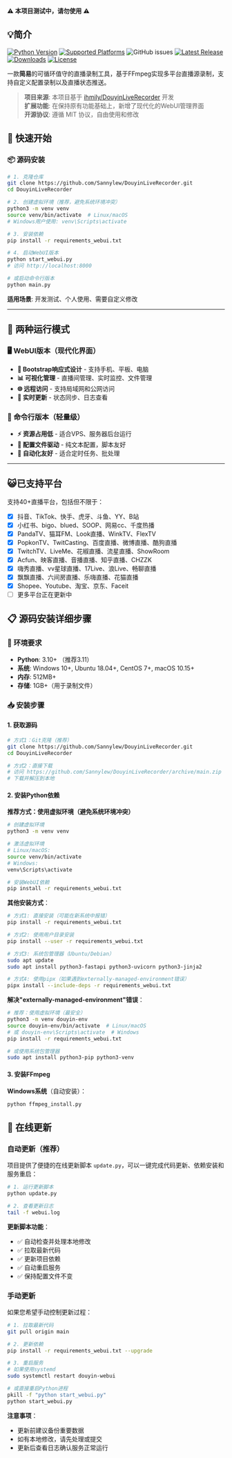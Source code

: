 ⚠️ **本项目测试中，请勿使用** ⚠️

## 💡简介
[![Python Version](https://img.shields.io/badge/python-3.11.6-blue.svg)](https://www.python.org/downloads/release/python-3116/)
[![Supported Platforms](https://img.shields.io/badge/platforms-Windows%20%7C%20Linux-blue.svg)](https://github.com/Sannylew/DouyinLiveRecorder)
![GitHub issues](https://img.shields.io/github/issues/Sannylew/DouyinLiveRecorder.svg)
[![Latest Release](https://img.shields.io/github/v/release/Sannylew/DouyinLiveRecorder)](https://github.com/Sannylew/DouyinLiveRecorder/releases/latest)
[![Downloads](https://img.shields.io/github/downloads/Sannylew/DouyinLiveRecorder/total)](https://github.com/Sannylew/DouyinLiveRecorder/releases/latest)
[![License](https://img.shields.io/badge/License-MIT-green.svg)](https://opensource.org/licenses/MIT)

一款**简易**的可循环值守的直播录制工具，基于FFmpeg实现多平台直播源录制，支持自定义配置录制以及直播状态推送。

> **项目来源**: 本项目基于 [ihmily/DouyinLiveRecorder](https://github.com/ihmily/DouyinLiveRecorder) 开发  
> **扩展功能**: 在保持原有功能基础上，新增了现代化的WebUI管理界面  
> **开源协议**: 遵循 MIT 协议，自由使用和修改

## 🚀 快速开始

### 📦 **源码安装**

```bash
# 1. 克隆仓库
git clone https://github.com/Sannylew/DouyinLiveRecorder.git
cd DouyinLiveRecorder

# 2. 创建虚拟环境（推荐，避免系统环境冲突）
python3 -m venv venv
source venv/bin/activate  # Linux/macOS
# Windows用户使用: venv\Scripts\activate

# 3. 安装依赖
pip install -r requirements_webui.txt

# 4. 启动WebUI版本
python start_webui.py
# 访问 http://localhost:8000

# 或启动命令行版本
python main.py
```

**适用场景**: 开发测试、个人使用、需要自定义修改

---

## 🌟 两种运行模式

### 🖥️ **WebUI版本**（现代化界面）
- **🎨 Bootstrap响应式设计** - 支持手机、平板、电脑
- **📊 可视化管理** - 直播间管理、实时监控、文件管理
- **🌐 远程访问** - 支持局域网和公网访问
- **🔄 实时更新** - 状态同步、日志查看

### 🖤 **命令行版本**（轻量级）
- **⚡ 资源占用低** - 适合VPS、服务器后台运行
- **🔧 配置文件驱动** - 纯文本配置，脚本友好
- **📱 自动化友好** - 适合定时任务、批处理

---

## 😺已支持平台

支持40+直播平台，包括但不限于：

- [x] 抖音、TikTok、快手、虎牙、斗鱼、YY、B站
- [x] 小红书、bigo、blued、SOOP、网易cc、千度热播
- [x] PandaTV、猫耳FM、Look直播、WinkTV、FlexTV
- [x] PopkonTV、TwitCasting、百度直播、微博直播、酷狗直播
- [x] TwitchTV、LiveMe、花椒直播、流星直播、ShowRoom
- [x] Acfun、映客直播、音播直播、知乎直播、CHZZK
- [x] 嗨秀直播、vv星球直播、17Live、浪Live、畅聊直播
- [x] 飘飘直播、六间房直播、乐嗨直播、花猫直播
- [x] Shopee、Youtube、淘宝、京东、Faceit
- [ ] 更多平台正在更新中

## 📋 **源码安装详细步骤**

### 🔧 **环境要求**
- **Python**: 3.10+ （推荐3.11）
- **系统**: Windows 10+, Ubuntu 18.04+, CentOS 7+, macOS 10.15+
- **内存**: 512MB+
- **存储**: 1GB+（用于录制文件）

### 📥 **安装步骤**

#### **1. 获取源码**
```bash
# 方式1：Git克隆（推荐）
git clone https://github.com/Sannylew/DouyinLiveRecorder.git
cd DouyinLiveRecorder

# 方式2：直接下载
# 访问 https://github.com/Sannylew/DouyinLiveRecorder/archive/main.zip
# 下载并解压到本地
```

#### **2. 安装Python依赖**

**推荐方式：使用虚拟环境（避免系统环境冲突）**
```bash
# 创建虚拟环境
python3 -m venv venv

# 激活虚拟环境
# Linux/macOS:
source venv/bin/activate
# Windows:
venv\Scripts\activate

# 安装WebUI依赖
pip install -r requirements_webui.txt
```

**其他安装方式**：
```bash
# 方式1: 直接安装（可能在新系统中报错）
pip install -r requirements_webui.txt

# 方式2: 使用用户目录安装
pip install --user -r requirements_webui.txt

# 方式3: 系统包管理器（Ubuntu/Debian）
sudo apt update
sudo apt install python3-fastapi python3-uvicorn python3-jinja2

# 方式4: 使用pipx（如果遇到externally-managed-environment错误）
pipx install --include-deps -r requirements_webui.txt
```

**解决"externally-managed-environment"错误**：
```bash
# 推荐：使用虚拟环境（最安全）
python3 -m venv douyin-env
source douyin-env/bin/activate  # Linux/macOS
# 或 douyin-env\Scripts\activate  # Windows
pip install -r requirements_webui.txt

# 或使用系统包管理器
sudo apt install python3-pip python3-venv
```

#### **3. 安装FFmpeg**

**Windows系统**（自动安装）：
```bash
python ffmpeg_install.py
```

## 🔄 在线更新

### 自动更新（推荐）

项目提供了便捷的在线更新脚本 `update.py`，可以一键完成代码更新、依赖安装和服务重启：

```bash
# 1. 运行更新脚本
python update.py

# 2. 查看更新日志
tail -f webui.log
```

**更新脚本功能**：
- ✅ 自动检查并处理本地修改
- ✅ 拉取最新代码
- ✅ 更新项目依赖
- ✅ 自动重启服务
- ✅ 保持配置文件不变

### 手动更新

如果您希望手动控制更新过程：

```bash
# 1. 拉取最新代码
git pull origin main

# 2. 更新依赖
pip install -r requirements_webui.txt --upgrade

# 3. 重启服务
# 如果使用systemd
sudo systemctl restart douyin-webui

# 或直接重启Python进程
pkill -f "python start_webui.py"
python start_webui.py
```

**注意事项**：
- 更新前建议备份重要数据
- 如有本地修改，请先处理或提交
- 更新后查看日志确认服务正常运行